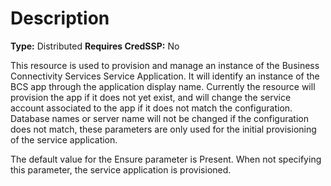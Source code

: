 # Description

**Type:** Distributed
**Requires CredSSP:** No

This resource is used to provision and manage an instance of the Business
Connectivity Services Service Application. It will identify an instance
of the BCS app through the application display name. Currently the resource
will provision the app if it does not yet exist, and will change the service
account associated to the app if it does not match the configuration. Database
names or server name will not be changed if the configuration does not match,
these parameters are only used for the initial provisioning of the service
application.

The default value for the Ensure parameter is Present. When not specifying this
parameter, the service application is provisioned.
